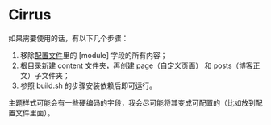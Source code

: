 # Cirrus

如果需要使用的话，有以下几个步骤：

1. 移除[配置文件](config/_default/config.toml)里的 [module] 字段的所有内容；
2. 根目录新建 content 文件夹，再创建 page（自定义页面） 和 posts（博客正文）子文件夹；
3. 参照 build.sh 的步骤安装依赖后即可运行。

主题样式可能会有一些硬编码的字段，我会尽可能将其变成可配置的（比如放到配置文件里面）。
